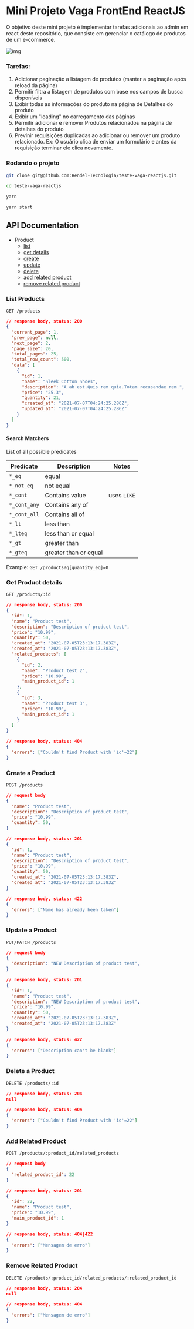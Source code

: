 # Mini Projeto Vaga FrontEnd ReactJS

O objetivo deste mini projeto é implementar tarefas adicionais ao admin em react deste repositório, que consiste em gerenciar o catálogo de produtos de um e-commerce.

![img](screenshot.png)

### Tarefas:
1. Adicionar paginação a listagem de produtos (manter a paginação após reload da página)
2. Permitir filtra a listagem de produtos com base nos campos de busca disponíveis
3. Exibir todas as informações do produto na página de Detalhes do produto
4. Exibir um "loading" no carregamento das páginas
5. Permitir adicionar e remover Produtos relacionados na página de detalhes do produto
6. Previnir requisições duplicadas ao adicionar ou remover um produto relacionado. Ex: O usuário clica de enviar um formulário e antes da requisição terminar ele clica novamente.

### Rodando o projeto

```bash
git clone git@github.com:Hendel-Tecnologia/teste-vaga-reactjs.git
```

```bash
cd teste-vaga-reactjs
```

```bash
yarn
```

```bash
yarn start
```

## API Documentation
- Product
  - [list](#list-products)
  - [get details](#get-product-details)
  - [create](#create-a-product)
  - [update](#update-a-product)
  - [delete](#delete-a-product)
  - [add related product](#add-related-product)
  - [remove related product](#remove-related-product)

### List Products
```
GET /products
```

```json
// response body, status: 200
{
  "current_page": 1,
  "prev_page": null,
  "next_page": 2,
  "page_size": 20,
  "total_pages": 25,
  "total_row_count": 500,
  "data": [
    {
      "id": 1,
      "name": "Sleek Cotton Shoes",
      "description": "A ab est.Quis rem quia.Totam recusandae rem.",
      "price": "25.3",
      "quantity": 21,
      "created_at": "2021-07-07T04:24:25.286Z",
      "updated_at": "2021-07-07T04:24:25.286Z"
    }
  ]
}
```

#### Search Matchers

List of all possible predicates

| Predicate | Description | Notes |
| ------------- | ------------- |-------- |
| `*_eq`  | equal  | |
| `*_not_eq` | not equal | |
| `*_cont` | Contains value | uses `LIKE` |
| `*_cont_any` | Contains any of | |
| `*_cont_all` | Contains all of | |
| `*_lt` | less than | |
| `*_lteq` | less than or equal | |
| `*_gt` | greater than | |
| `*_gteq` | greater than or equal | |

Example: `GET /products?q[quantity_eq]=0`

### Get Product details
```
GET /products/:id
```

```json
// response body, status: 200
{
  "id": 1,
  "name": "Product test",
  "description": "Description of product test",
  "price": "10.99",
  "quantity": 50,
  "created_at": "2021-07-05T23:13:17.383Z",
  "created_at": "2021-07-05T23:13:17.383Z",
  "related_products": [
    {
      "id": 2,
      "name": "Product test 2",
      "price": "10.99",
      "main_product_id": 1
    },
    {
      "id": 3,
      "name": "Product test 3",
      "price": "10.99",
      "main_product_id": 1
    }
  ]
}
```

```json
// response body, status: 404
{
  "errors": ["Couldn't find Product with 'id'=22"]
}
```

### Create a Product
```
POST /products
```

```json
// request body
{
  "name": "Product test",
  "description": "Description of product test",
  "price": "10.99",
  "quantity": 50,
}
```

```json
// response body, status: 201
{
  "id": 1,
  "name": "Product test",
  "description": "Description of product test",
  "price": "10.99",
  "quantity": 50,
  "created_at": "2021-07-05T23:13:17.383Z",
  "created_at": "2021-07-05T23:13:17.383Z"
}
```

```json
// response body, status: 422
{
  "errors": ["Name has already been taken"]
}
```

### Update a Product
```
PUT/PATCH /products
```

```json
// request body
{
  "description": "NEW Description of product test",
}
```

```json
// response body, status: 201
{
  "id": 1,
  "name": "Product test",
  "description": "NEW Description of product test",
  "price": "10.99",
  "quantity": 50,
  "created_at": "2021-07-05T23:13:17.383Z",
  "created_at": "2021-07-05T23:13:17.383Z"
}
```

```json
// response body, status: 422
{
  "errors": ["Description can't be blank"]
}
```

### Delete a Product

```
DELETE /products/:id
```

```json
// response body, status: 204
null
```

```json
// response body, status: 404
{
  "errors": ["Couldn't find Product with 'id'=22"]
}
```

### Add Related Product
```
POST /products/:product_id/related_products
```

```json
// request body
{
  "related_product_id": 22
}
```

```json
// response body, status: 201
{
  "id": 22,
  "name": "Product test",
  "price": "10.99",
  "main_product_id": 1
}
```

```json
// response body, status: 404|422
{
  "errors": ["Mensagem de erro"]
}
```

### Remove Related Product

```
DELETE /products/:product_id/related_products/:related_product_id
```

```json
// response body, status: 204
null
```

```json
// response body, status: 404
{
  "errors": ["Mensagem de erro"]
}
```
